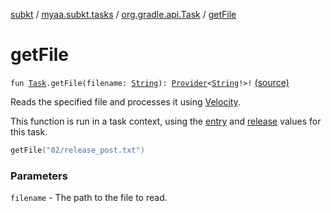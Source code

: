 [subkt](../../index.md) / [myaa.subkt.tasks](../index.md) / [org.gradle.api.Task](index.md) / [getFile](./get-file.md)

# getFile

`fun `[`Task`](https://docs.gradle.org/current/javadoc/org/gradle/api/Task.html)`.getFile(filename: `[`String`](https://kotlinlang.org/api/latest/jvm/stdlib/kotlin/-string/index.html)`): `[`Provider`](https://docs.gradle.org/current/javadoc/org/gradle/api/provider/Provider.html)`<`[`String`](https://kotlinlang.org/api/latest/jvm/stdlib/kotlin/-string/index.html)`!>!` [(source)](https://github.com/Myaamori/SubKt/blob/0.1.12/src/main/kotlin/myaa/subkt/tasks/plugin.kt#L348)

Reads the specified file and processes it using
[Velocity](https://velocity.apache.org/engine/2.2/user-guide.html).

This function is run in a task context, using the [entry](entry.md) and [release](release.md) values for this task.

``` kotlin
getFile("02/release_post.txt")
```

### Parameters

`filename` - The path to the file to read.